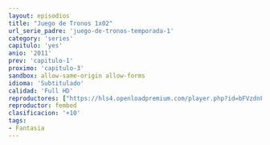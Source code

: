 ```yaml
---
layout: episodios
title: "Juego de Tronos 1x02"
url_serie_padre: 'juego-de-tronos-temporada-1'
category: 'series'
capitulo: 'yes'
anio: '2011'
prev: 'capitulo-1'
proximo: 'capitulo-3'
sandbox: allow-same-origin allow-forms
idioma: 'Subtitulado'
calidad: 'Full HD'
reproductores: ["https://hls4.openloadpremium.com/player.php?id=bFVzdnFtbTRVZFI2TjFYc0dKMkJ6bnJHckxQZmQwOVNGTFNUczZCOVAycmtaT2lYSm1LN1VQdHVsd3hUVlA1ZjdKZ2xsN3lubzRFSDZZY1NEM0wzZkE9PQ&sub=https://sub.cuevana2.io/vtt-sub/sub7/Game.Of.Thrones.S01E02.vtt"]
reproductor: fembed
clasificacion: '+10'
tags:
- Fantasia
---
```












